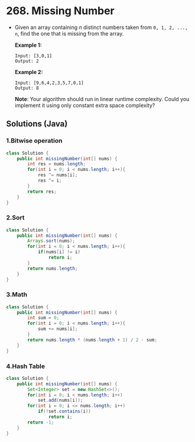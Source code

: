 # 268. Missing Number

- Given an array containing *n* distinct numbers taken from `0, 1, 2, ..., n`, find the one that is missing from the array.

  **Example 1:**

  ```
  Input: [3,0,1]
  Output: 2
  ```

  **Example 2:**

  ```
  Input: [9,6,4,2,3,5,7,0,1]
  Output: 8
  ```

  **Note**:
  Your algorithm should run in linear runtime complexity. Could you implement it using only constant extra space complexity?



## Solutions (Java)

### 1.Bitwise operation

```Java
class Solution {
    public int missingNumber(int[] nums) {
        int res = nums.length;
        for(int i = 0; i < nums.length; i++){
            res ^= nums[i];
            res ^= i;
        }
        return res;
    }
}
```

### 2.Sort

```java
class Solution {
    public int missingNumber(int[] nums) {
        Arrays.sort(nums);
        for(int i = 0; i < nums.length; i++){
            if(nums[i] != i)
                return i;
        }
        return nums.length;
    }
}
```

### 3.Math

```java
class Solution {
    public int missingNumber(int[] nums) {
        int sum = 0;
        for(int i = 0; i < nums.length; i++){
            sum += nums[i];
        }
        return nums.length * (nums.length + 1) / 2 - sum;
    }
}
```

### 4.Hash Table

```java
class Solution {
    public int missingNumber(int[] nums) {
        Set<Integer> set = new HashSet<>();
        for(int i = 0; i < nums.length; i++) 
            set.add(nums[i]);   
        for(int i = 0; i <= nums.length; i++)
            if(!set.contains(i)) 
                return i;
        return -1;
    }
}
```



